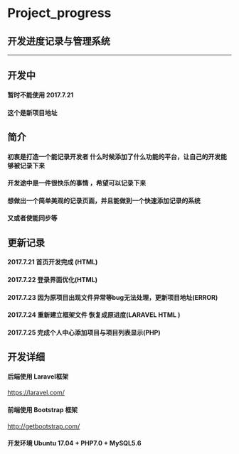 # Project_progress



## 开发进度记录与管理系统 ##

****

## 开发中

#### 暂时不能使用 2017.7.21
#### 这个是新项目地址

## 简介

#### 初衷是打造一个能记录开发者 什么时候添加了什么功能的平台，让自己的开发能够被记录下来

#### 开发途中是一件很快乐的事情 ，希望可以记录下来

#### 想做出一个简单美观的记录页面，并且能做到一个快速添加记录的系统 

#### 又或者使能同步等

## 更新记录

####  2017.7.21 首页开发完成 (HTML)

#### 2017.7.22 登录界面优化(HTML)

#### 2017.7.23 因为原项目出现文件异常等bug无法处理，更新项目地址(ERROR)

#### 2017.7.24 重新建立框架文件 恢复成原进度(LARAVEL  HTML )

#### 2017.7.25 完成个人中心添加项目与项目列表显示(PHP)

####

## 开发详细

#### 后端使用 Laravel框架 

https://laravel.com/

#### 前端使用 Bootstrap 框架

http://getbootstrap.com/

#### 开发环境  Ubuntu 17.04 + PHP7.0 + MySQL5.6

